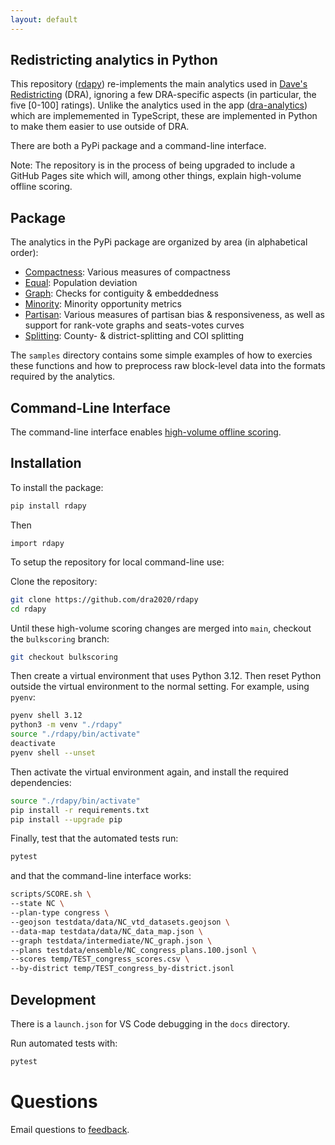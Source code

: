 ```yaml
---
layout: default
---
```


<h2>Redistricting analytics in Python</h2>

This repository ([rdapy](https://github.com/dra2020/rdapy)) re-implements 
the main analytics used in [Dave's Redistricting](https://davesredistricting.org/) (DRA),
ignoring a few DRA-specific aspects (in particular, the five [0-100] ratings).
Unlike the analytics used in the app ([dra-analytics](https://github.com/dra2020/dra-analytics))
which are implememented in TypeScript, these are implemented in Python to make them easier to use outside of DRA.

There are both a PyPi package and a command-line interface.

Note: The repository is in the process of being upgraded to include a GitHub Pages site
which will, among other things, explain high-volume offline scoring.

## Package

The analytics in the PyPi package are organized by area (in alphabetical order):

- [Compactness](./compactness.html): Various measures of compactness
- [Equal](./equal.html): Population deviation
- [Graph](./graph.html): Checks for contiguity & embeddedness
- [Minority](./minority.html): Minority opportunity metrics
- [Partisan](./partisan.html): Various measures of partisan bias & responsiveness, as well as support for rank-vote graphs and seats-votes curves
- [Splitting](./splitting.html): County- & district-splitting and COI splitting

The `samples` directory contains some simple examples of how to exercies these functions
and how to preprocess raw block-level data into the formats required by the analytics.

## Command-Line Interface

The command-line interface enables [high-volume offline scoring](./scoring.html).

## Installation

To install the package:

```bash
pip install rdapy
```

Then

```
import rdapy
```

To setup the repository for local command-line use:

Clone the repository:

```bash
git clone https://github.com/dra2020/rdapy
cd rdapy
```

Until these high-volume scoring changes are merged into `main`, checkout the `bulkscoring` branch:

```bash
git checkout bulkscoring
```

Then create a virtual environment that uses Python 3.12.
Then reset Python outside the virtual environment to the normal setting.
For example, using `pyenv`:

```bash
pyenv shell 3.12
python3 -m venv "./rdapy"
source "./rdapy/bin/activate"
deactivate
pyenv shell --unset
```

Then activate the virtual environment again, and install the required dependencies:

```bash
source "./rdapy/bin/activate"
pip install -r requirements.txt
pip install --upgrade pip
```

Finally, test that the automated tests run:

```bash
pytest
```

and that the command-line interface works:

```bash
scripts/SCORE.sh \
--state NC \
--plan-type congress \
--geojson testdata/data/NC_vtd_datasets.geojson \
--data-map testdata/data/NC_data_map.json \
--graph testdata/intermediate/NC_graph.json \
--plans testdata/ensemble/NC_congress_plans.100.jsonl \
--scores temp/TEST_congress_scores.csv \
--by-district temp/TEST_congress_by-district.jsonl
```

## Development

There is a `launch.json` for VS Code debugging in the `docs` directory.

Run automated tests with:

```bash
pytest
```

# Questions

Email questions to [feedback](mailto:feedback@davesredistricting.org?subject=Python-analytics).